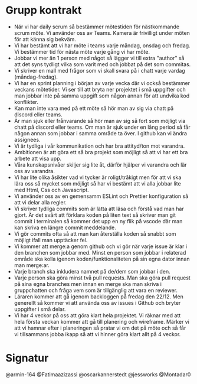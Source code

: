 # Grupp kontrakt

- När vi har daily scrum så bestämmer mötestiden för nästkommande scrum möte. Vi använder oss av Teams. Kamera är frivilligt under möten för att känna sig bekväm.
- Vi har bestämt att vi har möte i teams varje måndag, onsdag och fredag. Vi bestämmer tid för nästa möte varje gång vi har möte.
- Jobbar vi mer än 1 person med något så lägger vi till extra "author" så att det syns tydligt vilka som varit med och jobbat på det som commitas.
- Vi skriver en mall med frågor som vi skall svara på i chatt varje vardag (måndag-fredag).
- Vi har en sprint planning i början av varje vecka där vi också bestämmer veckans mötetider. Vi ser till att bryta ner projektet i små uppgifter och man jobbar inte på samma uppgift som någon annan för att undvika kod konflikter.
- Kan man inte vara med på ett möte så hör man av sig via chatt på discord eller teams.
- Är man sjuk eller frånvarande så hör man av sig så fort som möjligt via chatt på discord eller teams. Om man är sjuk under en lång period så får någon annan som jobbar i samma område ta över. I github kan vi ändra assignees.
- Vi är tydliga i vår kommunikation och har bra attityd/ton mot varandra.
- Ambitionen är att göra ett så bra projekt som möjligt så att vi har ett bra arbete att visa upp.
- Våra kunskapsnivåer skiljer sig lite åt, därför hjälper vi varandra och lär oss av varandra.
- Vi har lite olika åsikter vad vi tycker är roligt/tråkigt men för att vi ska lära oss så mycket som möjligt så har vi bestämt att vi alla jobbar lite med Html, Css och Javascript.
- Vi använder oss av en gemensamm ESLint och Prettier konfiguration så att vi delar alla regler.
- Vi skriver tydliga commits som är lätta att läsa och förstå vad man har gjort. Är det svårt att förklara koden på liten text så skriver man git commit i terminalen så kommer det upp en ny flik på vscode där man kan skriva en längre commit meddelande.
- Vi gör commits ofta så att man kan återställa koden så snabbt som möjligt ifall man upptäcker fel.
- Vi kommer att merge:a genom github och vi gör när varje issue är klar i den branchen som jobbar med. Minst en person som jobbar i relaterad område ska kolla igenom koden/funktionaliteten på sin egna dator innan man merge:ar. 
- Varje branch ska inkludera namnet på de/dem som jobbar i den.
- Varje person ska göra minst två pull requests. Man ska göra pull request på sina egna branches men innan en merge ska man skriva i gruppchatten och fråga vem som är tillgänglig att vara en reviewer.
- Läraren kommer att gå igenom backloggen på fredag den 22/12. Men generellt så kommer vi att använda oss av issues i Github och bryter uppgifter i små delar.
- Vi har 4 veckor på oss att göra klart hela projektet. Vi räknar med att hela första veckan kommer att gå till planering och wireframe. Märker vi att vi hamnar efter i planeringen så pratar vi om det på möte och så får vi tillsammans jobba ikapp så att vi hinner göra klart allt på 4 veckor.

# Signatur
@armin-164
@Fatimaazizassi
@oscarkannerstedt
@jessworks
@Montadar0

